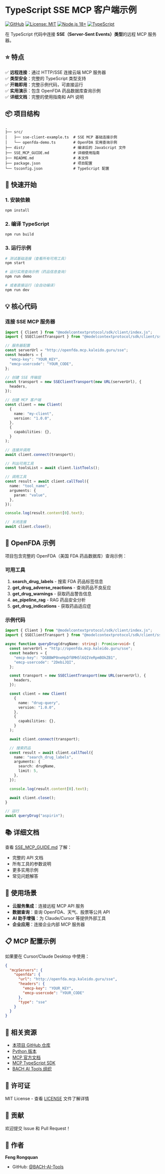 # TypeScript SSE MCP 客户端示例

[![GitHub](https://img.shields.io/badge/GitHub-BACH--AI--Tools-blue?logo=github)](https://github.com/BACH-AI-Tools/typescript-sse-mcp-client)
[![License: MIT](https://img.shields.io/badge/License-MIT-yellow.svg)](https://opensource.org/licenses/MIT)
[![Node.js 18+](https://img.shields.io/badge/node.js-18+-green.svg)](https://nodejs.org/)
[![TypeScript](https://img.shields.io/badge/TypeScript-5.3-blue.svg)](https://www.typescriptlang.org/)

在 TypeScript 代码中连接 **SSE（Server-Sent Events）类型**的远程 MCP 服务器。

## ⭐ 特点

✅ **远程连接**：通过 HTTP/SSE 连接云端 MCP 服务器  
✅ **类型安全**：完整的 TypeScript 类型支持  
✅ **开箱即用**：完整示例代码，可直接运行  
✅ **实用演示**：包含 OpenFDA 药品数据库查询示例  
✅ **详细文档**：完整的使用指南和 API 说明

## 📦 项目结构

```
.
├── src/
│   ├── sse-client-example.ts  # SSE MCP 基础连接示例
│   └── openfda-demo.ts        # OpenFDA 实用查询示例
├── dist/                      # 编译后的 JavaScript 文件
├── SSE_MCP_GUIDE.md           # 详细使用指南
├── README.md                  # 本文件
├── package.json               # 项目配置
└── tsconfig.json              # TypeScript 配置
```

## 🚀 快速开始

### 1. 安装依赖

```bash
npm install
```

### 2. 编译 TypeScript

```bash
npm run build
```

### 3. 运行示例

```bash
# 测试基础连接（查看所有可用工具）
npm start

# 运行实用查询示例（药品信息查询）
npm run demo

# 或者直接运行（会自动编译）
npm run dev
```

## 💡 核心代码

### 连接 SSE MCP 服务器

```typescript
import { Client } from "@modelcontextprotocol/sdk/client/index.js";
import { SSEClientTransport } from "@modelcontextprotocol/sdk/client/sse.js";

// 服务器配置
const serverUrl = "http://openfda.mcp.kaleido.guru/sse";
const headers = {
  "emcp-key": "YOUR_KEY",
  "emcp-usercode": "YOUR_CODE",
};

// 创建 SSE 传输层
const transport = new SSEClientTransport(new URL(serverUrl), {
  headers,
});

// 创建 MCP 客户端
const client = new Client(
  {
    name: "my-client",
    version: "1.0.0",
  },
  {
    capabilities: {},
  }
);

// 连接并调用
await client.connect(transport);

// 列出可用工具
const toolsList = await client.listTools();

// 调用工具
const result = await client.callTool({
  name: "tool_name",
  arguments: {
    param: "value",
  },
});

console.log(result.content[0].text);

// 关闭连接
await client.close();
```

## 🌟 OpenFDA 示例

项目包含完整的 OpenFDA（美国 FDA 药品数据库）查询示例：

### 可用工具

1. **search_drug_labels** - 搜索 FDA 药品标签信息
2. **get_drug_adverse_reactions** - 查询药品不良反应
3. **get_drug_warnings** - 获取药品警告信息
4. **ae_pipeline_rag** - RAG 药品安全分析
5. **get_drug_indications** - 获取药品适应症

### 示例代码

```typescript
import { Client } from "@modelcontextprotocol/sdk/client/index.js";
import { SSEClientTransport } from "@modelcontextprotocol/sdk/client/sse.js";

async function queryDrug(drugName: string): Promise<void> {
  const serverUrl = "http://openfda.mcp.kaleido.guru/sse";
  const headers = {
    "emcp-key": "DGBBWP0neHpDf8MH5l6QIVeRpmBOkZB1",
    "emcp-usercode": "2DebiJQI",
  };

  const transport = new SSEClientTransport(new URL(serverUrl), {
    headers,
  });

  const client = new Client(
    {
      name: "drug-query",
      version: "1.0.0",
    },
    {
      capabilities: {},
    }
  );

  await client.connect(transport);

  // 搜索药品
  const result = await client.callTool({
    name: "search_drug_labels",
    arguments: {
      search: drugName,
      limit: 5,
    },
  });

  console.log(result.content[0].text);

  await client.close();
}

// 运行
await queryDrug("aspirin");
```

## 📚 详细文档

查看 [SSE_MCP_GUIDE.md](SSE_MCP_GUIDE.md) 了解：

- 完整的 API 文档
- 所有工具的参数说明
- 更多实用示例
- 常见问题解答

## 🎯 使用场景

- **云服务集成**：连接远程 MCP API 服务
- **数据查询**：查询 OpenFDA、天气、股票等公共 API
- **AI 助手增强**：为 Claude/Cursor 等提供外部工具
- **企业应用**：连接企业内部 MCP 服务器

## 📋 MCP 配置示例

如果要在 Cursor/Claude Desktop 中使用：

```json
{
  "mcpServers": {
    "openfda": {
      "url": "http://openfda.mcp.kaleido.guru/sse",
      "headers": {
        "emcp-key": "YOUR_KEY",
        "emcp-usercode": "YOUR_CODE"
      },
      "type": "sse"
    }
  }
}
```

## 🔗 相关资源

- [本项目 GitHub 仓库](https://github.com/BACH-AI-Tools/typescript-sse-mcp-client)
- [Python 版本](https://github.com/BACH-AI-Tools/python-sse-mcp-client)
- [MCP 官方文档](https://modelcontextprotocol.io/)
- [MCP TypeScript SDK](https://github.com/modelcontextprotocol/typescript-sdk)
- [BACH AI Tools 组织](https://github.com/BACH-AI-Tools)

## 📄 许可证

MIT License - 查看 [LICENSE](LICENSE) 文件了解详情

## 🤝 贡献

欢迎提交 Issue 和 Pull Request！

## 👤 作者

**Feng Rongquan**

- GitHub: [@BACH-AI-Tools](https://github.com/BACH-AI-Tools)

